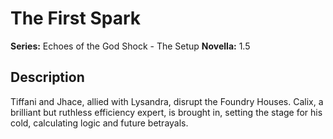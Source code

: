 # The First Spark

**Series:** Echoes of the God Shock - The Setup
**Novella:** 1.5

## Description

Tiffani and Jhace, allied with Lysandra, disrupt the Foundry Houses. Calix, a brilliant but ruthless efficiency expert, is brought in, setting the stage for his cold, calculating logic and future betrayals.
